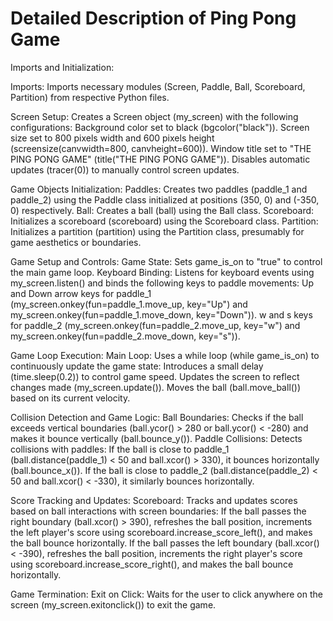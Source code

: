 # Detailed Description of Ping Pong Game

Imports and Initialization:

Imports: 
Imports necessary modules (Screen, Paddle, Ball, Scoreboard, Partition) from respective Python files.

Screen Setup: 
Creates a Screen object (my_screen) with the following configurations:
Background color set to black (bgcolor("black")).
Screen size set to 800 pixels width and 600 pixels height (screensize(canvwidth=800, canvheight=600)).
Window title set to "THE PING PONG GAME" (title("THE PING PONG GAME")).
Disables automatic updates (tracer(0)) to manually control screen updates.

Game Objects Initialization:
Paddles: Creates two paddles (paddle_1 and paddle_2) using the Paddle class initialized at positions (350, 0) and (-350, 0) respectively.
Ball: Creates a ball (ball) using the Ball class.
Scoreboard: Initializes a scoreboard (scoreboard) using the Scoreboard class.
Partition: Initializes a partition (partition) using the Partition class, presumably for game aesthetics or boundaries.

Game Setup and Controls:
Game State: Sets game_is_on to "true" to control the main game loop.
Keyboard Binding: Listens for keyboard events using my_screen.listen() and binds the following keys to paddle movements:
Up and Down arrow keys for paddle_1 (my_screen.onkey(fun=paddle_1.move_up, key="Up") and my_screen.onkey(fun=paddle_1.move_down, key="Down")).
w and s keys for paddle_2 (my_screen.onkey(fun=paddle_2.move_up, key="w") and my_screen.onkey(fun=paddle_2.move_down, key="s")).

Game Loop Execution:
Main Loop: Uses a while loop (while game_is_on) to continuously update the game state:
Introduces a small delay (time.sleep(0.2)) to control game speed.
Updates the screen to reflect changes made (my_screen.update()).
Moves the ball (ball.move_ball()) based on its current velocity.

Collision Detection and Game Logic:
Ball Boundaries: Checks if the ball exceeds vertical boundaries (ball.ycor() > 280 or ball.ycor() < -280) and makes it bounce vertically (ball.bounce_y()).
Paddle Collisions: Detects collisions with paddles:
If the ball is close to paddle_1 (ball.distance(paddle_1) < 50 and ball.xcor() > 330), it bounces horizontally (ball.bounce_x()).
If the ball is close to paddle_2 (ball.distance(paddle_2) < 50 and ball.xcor() < -330), it similarly bounces horizontally.

Score Tracking and Updates:
Scoreboard: Tracks and updates scores based on ball interactions with screen boundaries:
If the ball passes the right boundary (ball.xcor() > 390), refreshes the ball position, increments the left player's score using scoreboard.increase_score_left(), and makes the ball bounce horizontally.
If the ball passes the left boundary (ball.xcor() < -390), refreshes the ball position, increments the right player's score using scoreboard.increase_score_right(), and makes the ball bounce horizontally.

Game Termination:
Exit on Click: Waits for the user to click anywhere on the screen (my_screen.exitonclick()) to exit the game.






